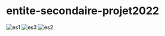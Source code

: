 # entite-secondaire-projet2022
![es1](https://user-images.githubusercontent.com/98753755/172074497-f3572259-ab54-4a86-8047-47e4d582f005.png)
![es3](https://user-images.githubusercontent.com/98753755/172074502-b3b66a81-270a-479b-8e43-76ad81725f32.png)
![es2](https://user-images.githubusercontent.com/98753755/172074498-1b0f4e5c-72fa-4c71-bda2-0d9b129428ce.png)
